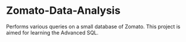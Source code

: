 # Zomato-Data-Analysis
Performs various queries on a small database of Zomato. This project is aimed for learning the Advanced SQL. 
